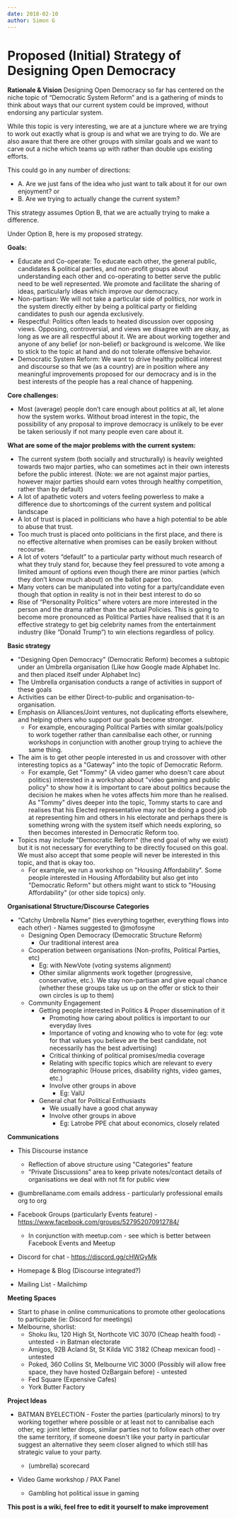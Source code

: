 ```yaml
---
date: 2018-02-10
author: Simon G
---
```


# Proposed (Initial) Strategy of Designing Open Democracy

**Rationale & Vision**
Designing Open Democracy so far has centered on the niche topic of “Democratic System Reform” and is a gathering of minds to think about ways that our current system could be improved, without endorsing any particular system.

While this topic is very interesting, we are at a juncture where we are trying to work out exactly what is group is and what we are trying to do. We are also aware that there are other groups with similar goals and we want to carve out a niche which teams up with rather than double ups existing efforts.

This could go in any number of directions:
* A. Are we just fans of the idea who just want to talk about it for our own enjoyment? or
* B. Are we trying to actually change the current system?

<!-- more -->

This strategy assumes Option B, that we are actually trying to make a difference.

Under Option B, here is my proposed strategy.

**Goals:**
* Educate and Co-operate: To educate each other, the general public, candidates & political parties, and non-profit groups about understanding each other and co-operating to better serve the public need to be well represented. We promote and facilitate the sharing of ideas, particularly ideas which improve our democracy.
* Non-partisan:  We will not take a particular side of politics, nor work in the system directly either by being a political party or fielding candidates to push our agenda exclusively.
* Respectful: Politics often leads to heated discussion over opposing views. Opposing, controversial, and views we disagree with are okay, as long as we are all respectful about it. We are about working together and anyone of any belief (or non-belief) or background is welcome. We like to stick to the topic at hand and do not tolerate offensive behavior. 
* Democratic System Reform: We want to drive healthy political interest and discourse so that we (as a country) are in position where any meaningful improvements proposed for our democracy and is in the best interests of the people has a real chance of happening.

**Core challenges:**
* Most (average) people don’t care enough about politics at all, let alone how the system works. Without broad interest in the topic, the possibility of any proposal to improve democracy is unlikely to be ever be taken seriously if not many people even care about it.


**What are some of the major problems with the current system:**
* The current system (both socially and structurally) is heavily weighted towards two major parties, who can sometimes act in their own interests before the public interest. (Note: we are not against major parties, however major parties should earn votes through healthy competition, rather than by default)
* A lot of apathetic voters and voters feeling powerless to make a difference due to shortcomings of the current system and political landscape
* A lot of trust is placed in politicians who have a high potential to be able to abuse that trust. 
* Too much trust is placed onto politicians in the first place, and there is no effective alternative when promises can be easily broken without recourse.
* A lot of voters “default” to a particular party without much research of what they truly stand for, because they feel pressured to vote among a limited amount of options even though there are minor parties (which they don’t know much about) on the ballot paper too.
* Many voters can be manipulated into voting for a party/candidate even though that option in reality is not in their best interest to do so
* Rise of “Personality Politics” where voters are more interested in the person and the drama rather than the actual Policies. This is going to become more pronounced as Political Parties have realised that it is an effective strategy to get big celebrity names from the entertainment industry (like “Donald Trump”) to win elections regardless of policy.

**Basic strategy**
* "Designing Open Democracy" (Democratic Reform) becomes a subtopic under an Umbrella organisation (Like how Google made Alphabet Inc. and then placed itself under Alphabet Inc)
* The Umbrella organisation conducts a range of activities in support of these goals
* Activities can be either Direct-to-public and organisation-to-organisation.
* Emphasis on Alliances/Joint ventures, not duplicating efforts elsewhere, and helping others who support our goals become stronger.
  * For example, encouraging Political Parties with similar goals/policy to work together rather than cannibalise each other, or running workshops in conjunction with another group trying to achieve the same thing.
* The aim is to get other people interested in us and crossover with other interesting topics as a "Gateway" into the topic of Democratic Reform. 
  * For example, Get "Tommy" (A video gamer who doesn't care about politics) interested in a workshop about "video gaming and public policy" to show how it is important to care about politics because the decision he makes when he votes affects him more than he realised. As "Tommy" dives deeper into the topic, Tommy starts to care and realises that his Elected representative may not be doing a good job at representing him and others in his electorate and perhaps there is something wrong with the system itself which needs exploring, so then becomes interested in Democratic Reform too.  
* Topics may include "Democratic Reform" (the end goal of why we exist) but it is not necessary for everything to be directly focused on this goal. We must also accept that some people will never be interested in this topic, and that is okay too.
  * For example, we run a workshop on "Housing Affordability". Some people interested in Housing Affordability but also get into "Democratic Reform" but others might want to stick to "Housing Affordability" (or other side topics) only. 


**Organisational Structure/Discourse Categories**
* “Catchy Umbrella Name” (ties everything together, everything flows into each other) - Names suggested to @mofosyne 
  * Designing Open Democracy (Democratic Structure Reform)
    * Our traditional interest area
  * Cooperation between organisations (Non-profits, Political Parties, etc)
    * Eg: with NewVote (voting systems alignment)
    * Other similar alignments work together (progressive, conservative, etc.). We stay non-partisan and give equal chance (whether these groups take us up on the offer or stick to their own circles is up to them)
  * Community Engagement
    * Getting people interested in Politics & Proper dissemination of it
      * Promoting how caring about politics is important to our everyday lives
      * Importance of voting and knowing who to vote for (eg: vote for that values you believe are the best candidate, not necessarily has the best advertising)
      * Critical thinking of political promises/media coverage
      * Relating with specific topics which are relevant to every demographic (House prices, disability rights, video games, etc.)
      * Involve other groups in above
        * Eg: ValU
     * General chat for Political Enthusiasts
       * We usually have a good chat anyway
       * Involve other groups in above
         * Eg: Latrobe PPE chat about economics, closely related

**Communications**
* This Discourse instance
  * Reflection of above structure using "Categories" feature
  * “Private Discussions” area to keep private notes/contact details of organisations we deal with not fit for public view

* @umbrellaname.com emails address - particularly professional emails org to org
* Facebook Groups (particularly Events feature) - https://www.facebook.com/groups/527952070912784/
  * In conjunction with meetup.com - see which is better between Facebook Events and Meetup
* Discord for chat - https://discord.gg/cHWGyMk
* Homepage & Blog (Discourse integrated?)
* Mailing List - Mailchimp

**Meeting Spaces**
* Start to phase in online communications to promote other geolocations to participate (ie: Discord for meetings)
* Melbourne, shorlist:
  * Shoku Iku, 120 High St, Northcote VIC 3070 (Cheap health food) - untested - in Batman electorate
  * Amigos, 92B Acland St, St Kilda VIC 3182 (Cheap mexican food) - untested
  * Poked, 360 Collins St, Melbourne VIC 3000 (Possibly will allow free space, they have hosted OzBargain before) - untested
  * Fed Square (Expensive Cafes)
  * York Butter Factory

**Project Ideas**
* BATMAN BYELECTION - Foster the parties (particularly minors) to try working together where possible or at least not to cannibalise each other, eg: joint letter drops, similar parties not to follow each other over the same territory, if someone doesn't like your party in particular suggest an alternative they seem closer aligned to which still has strategic value to your party.
  * (umbrella) scorecard

* Video Game workshop / PAX Panel
  * Gambling hot political issue in gaming

**This post is a wiki, feel free to edit it yourself to make improvement**